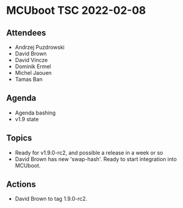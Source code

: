 # MCUboot TSC 2022-02-08

## Attendees

- Andrzej Puzdrowski
- David Brown
- David Vincze
- Dominik Ermel
- Michel Jaouen
- Tamas Ban

## Agenda

- Agenda bashing
- v1.9 state

## Topics

- Ready for v1.9.0-rc2, and possible a release in a week or so
- David Brown has new 'swap-hash'. Ready to start integration into
  MCUboot.

## Actions

- David Brown to tag 1.9.0-rc2.
